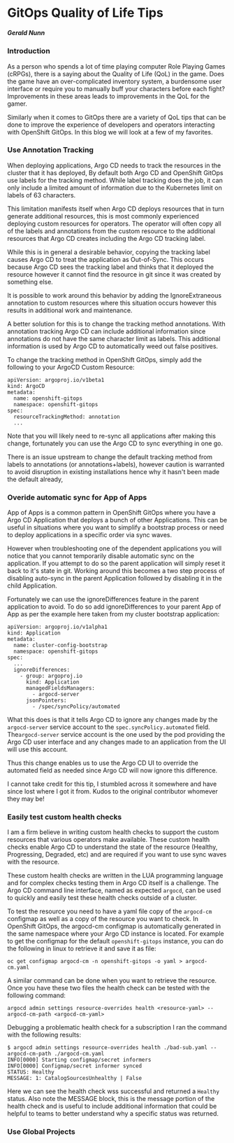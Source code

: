 # GitOps Quality of Life Tips
##### Gerald Nunn

### Introduction

As a person who spends a lot of time playing computer Role Playing Games (cRPGs), there is a saying about the Quality of Life (QoL) in the game. Does the game have an over-complicated inventory system, a burdensome user interface or require you to manually buff your characters before each fight? Improvements in these areas leads to improvements in the QoL for the gamer.

Similarly when it comes to GitOps there are a variety of QoL tips that can be done to improve the experience of developers and operators interacting with OpenShift GitOps. In this blog we will look at a few of my favorites.

### Use Annotation Tracking

When deploying applications, Argo CD needs to track the resources in the cluster that it has deployed, By default both Argo CD and OpenShift GitOps use labels for the tracking method. While label tracking does the job, it can only include a limited amount of information due to the Kubernetes limit on labels of 63 characters.

This limitation manifests itself when Argo CD deploys resources that in turn generate additional resources, this is most commonly experienced deploying custom resources for operators. The operator will often copy all of the labels and annotations from the custom resource to the additional resources that Argo CD creates including the Argo CD tracking label.

While this is in general a desirable behavior, copying the tracking label causes Argo CD to treat the application as Out-of-Sync. This occurs because Argo CD sees the tracking label and thinks that it deployed the resource however it cannot find the resource in git since it was created by something else.

It is possible to work around this behavior by adding the IgnoreExtraneous annotation to custom resources where this situation occurs however this results in additional work and maintenance.

A better solution for this is to change the tracking method annotations. With annotation tracking Argo CD can include additional information since annotations do not have the same character limit as labels. This additional information is used by Argo CD to automatically weed out false positives.

To change the tracking method in OpenShift GitOps, simply add the following to your ArgoCD Custom Resource:

```
apiVersion: argoproj.io/v1beta1
kind: ArgoCD
metadata:
  name: openshift-gitops
  namespace: openshift-gitops
spec:
  resourceTrackingMethod: annotation
  ...
```

Note that you will likely need to re-sync all applications after making this change, fortunately you can use the Argo CD to sync everything in one go.

There is an issue upstream to change the default tracking method from labels to annotations (or annotations+labels), however caution is warranted to avoid disruption in existing installations hence why it hasn't been made the default already,

### Overide automatic sync for App of Apps

App of Apps is a common pattern in OpenShift GitOps where you have a Argo CD Application that deploys a bunch of other Applications. This can be useful in situations where you want to simplify a bootstrap process or need to deploy applications in a specific order via sync waves.

However when troubleshooting one of the dependent applications you will notice that you cannot temporarily disable automatic sync on the application. If you attempt to do so the parent application will simply reset it back to it's state in git. Working around this becomes a two step process of disabling auto-sync in the parent Application followed by disabling it in the child Application.

Fortunately we can use the ignoreDifferences feature in the parent application to avoid. To do so add ignoreDifferences to your parent App of App as per the example here taken from my cluster bootstrap application:

```
apiVersion: argoproj.io/v1alpha1
kind: Application
metadata:
  name: cluster-config-bootstrap
  namespace: openshift-gitops
spec:
  ...
  ignoreDifferences:
    - group: argoproj.io
      kind: Application
      managedFieldsManagers:
        - argocd-server
      jsonPointers:
        - /spec/syncPolicy/automated
```

What this does is that it tells Argo CD to ignore any changes made by the `argocd-server` service account to the `spec.syncPolicy.automated` field. The`argocd-server` service account is the one used by the pod providing the Argo CD user interface and any changes made to an application from the UI will use this account.

Thus this change enables us to use the Argo CD UI to override the automated field as needed since Argo CD will now ignore this difference.

I cannot take credit for this tip, I stumbled across it somewhere and have since lost where I got it from. Kudos to the original contributor whomever they may be!

### Easily test custom health checks

I am a firm believe in writing custom health checks to support the custom resources that various operators make available. These custom health checks enable Argo CD to understand the state of the resource (Healthy, Progressing, Degraded, etc) and are required if you want to use sync waves with the resource.

These custom health checks are written in the LUA programming language and for complex checks testing them in Argo CD itself is a challenge. The Argo CD command line interface, named as expected `argocd`, can be used to quickly and easily test these health checks outside of a cluster.

To test the resource you need to have a yaml file copy of the `argocd-cm` configmap as well as a copy of the resource you want to check. In OpenShift GitOps, the argocd-cm configmap is automatically generated in the same namespace where your Argo CD instance is located. For example to get the configmap for the default `openshift-gitops` instance, you can do the following in linux to retrieve it and save it as file:

```
oc get configmap argocd-cm -n openshift-gitops -o yaml > argocd-cm.yaml
```

A similar command can be done when you want to retrieve the resource. Once you have these two files the health check can be tested with the following command:

```
argocd admin settings resource-overrides health <resource-yaml> --argocd-cm-path <argocd-cm-yaml>
```

Debugging a problematic health check for a subscription I ran the command with the following results:

```
$ argocd admin settings resource-overrides health ./bad-sub.yaml --argocd-cm-path ./argocd-cm.yaml
INFO[0000] Starting configmap/secret informers
INFO[0000] Configmap/secret informer synced
STATUS: Healthy
MESSAGE: 1: CatalogSourcesUnhealthy | False
```

Here we can see the health check wss successful and returned a `Healthy` status. Also note the MESSAGE block, this is the message portion of the health check and is useful to include additional information that could be helpful to teams to better understand why a specific status was returned.

### Use Global Projects

